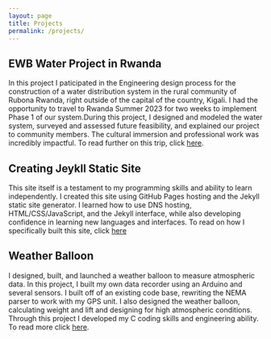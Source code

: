 ```yaml
---
layout: page
title: Projects
permalink: /projects/
---
```


## EWB Water Project in Rwanda

In this project I paticipated in the Engineering design process for the construction of a water distribution system in the rural community of Rubona Rwanda, right outside of the capital of the country, Kigali. I had the opportunity to travel to Rwanda Summer 2023 for two weeks to implement Phase 1 of our system.During this project, I designed and modeled the water system, surveyed and assessed future feasibility, and explained our project to community members. The cultural immersion and professional work was incredibly impactful. To read further on this trip, click [here](/_posts/2023-07-11-EWB-Water-Project.markdown).

## Creating Jeykll Static Site

This site itself is a testament to my programming skills and ability to learn independently. I created this site using GitHub Pages hosting and the Jekyll static site generator. I learned how to use DNS hosting, HTML/CSS/JavaScript, and the Jekyll interface, while also developing confidence in learning new languages and interfaces. To read on how I specifically built this site, click [here](/_posts/2023-07-04-Creating-This-Site!.markdown)

## Weather Balloon

I designed, built, and launched a weather balloon to measure atmospheric data. In this project, I built my own data recorder using an Arduino and several sensors. I built off of an existing code base, rewriting the NEMA parser to work with my GPS unit. I also designed the weather balloon, calculating weight and lift and designing for high atmospheric conditions. Through this project I developed my C coding skills and engineering ability. To read more click [here](/_posts/2021-08-15-Building-a-Weather-Balloon!.markdown).